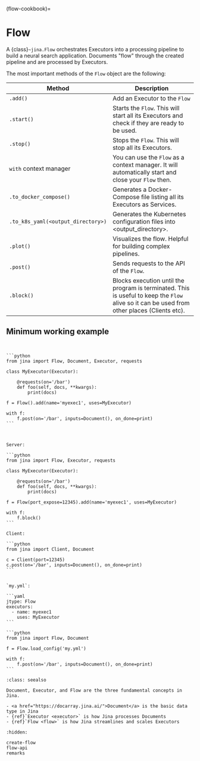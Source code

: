 (flow-cookbook)=
# Flow

A {class}`~jina.Flow` orchestrates Executors into a processing pipeline to build a neural search application.
Documents "flow" through the created pipeline and are processed by Executors.


The most important methods of the `Flow` object are the following:

| Method                             | Description                                                                                                                                  |
|------------------------------------|----------------------------------------------------------------------------------------------------------------------------------------------|
| `.add()`                           | Add an Executor to the `Flow`                                                                                                                |
| `.start()`                         | Starts the `Flow`. This will start all its Executors and check if they are ready to be used.                                                 |
| `.stop()`                          | Stops the `Flow`. This will stop all its Executors.                                                                                          |
| `with` context manager             | You can use the `Flow` as a context manager. It will automatically start and close your `Flow` then.                                         |
| `.to_docker_compose()`             | Generates a Docker-Compose file listing all its Executors as Services.                                                                       |
| `.to_k8s_yaml(<output_directory>)` | Generates the Kubernetes configuration files into <output_directory>.                                                                        |
| `.plot()`                          | Visualizes the flow. Helpful for building complex pipelines.                                                                                 |
| `.post()`                          | Sends requests to the API of the `Flow`.                                                                                                     |
| `.block()`                         | Blocks execution until the program is terminated. This is useful to keep the `Flow` alive so it can be used from other places (Clients etc). |



## Minimum working example

````{tab} Pythonic style


```python
from jina import Flow, Document, Executor, requests

class MyExecutor(Executor):

    @requests(on='/bar')
    def foo(self, docs, **kwargs):
        print(docs)

f = Flow().add(name='myexec1', uses=MyExecutor)

with f:
    f.post(on='/bar', inputs=Document(), on_done=print)
```


````

````{tab} Flow-as-a-Service style

Server:

```python
from jina import Flow, Executor, requests

class MyExecutor(Executor):

    @requests(on='/bar')
    def foo(self, docs, **kwargs):
        print(docs)

f = Flow(port_expose=12345).add(name='myexec1', uses=MyExecutor)

with f:
    f.block()
```

Client:

```python
from jina import Client, Document

c = Client(port=12345)
c.post(on='/bar', inputs=Document(), on_done=print)
```

````

````{tab} Load from YAML

`my.yml`:

```yaml
jtype: Flow
executors:
  - name: myexec1
    uses: MyExecutor
```

```python
from jina import Flow, Document

f = Flow.load_config('my.yml')

with f:
    f.post(on='/bar', inputs=Document(), on_done=print)
```

````

````{admonition} See Also
:class: seealso

Document, Executor, and Flow are the three fundamental concepts in Jina.

- <a href="https://docarray.jina.ai/">Document</a> is the basic data type in Jina
- {ref}`Executor <executor>` is how Jina processes Documents
- {ref}`Flow <flow>` is how Jina streamlines and scales Executors
````


```{toctree}
:hidden:

create-flow
flow-api
remarks
```
